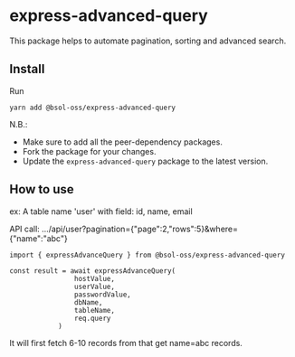 # express-advanced-query

This package helps to automate pagination, sorting and advanced search.

## Install

Run

    yarn add @bsol-oss/express-advanced-query

N.B.:

-   Make sure to add all the peer-dependency packages.
-   Fork the package for your changes.
-   Update the `express-advanced-query` package to the latest version.

## How to use

ex: A table name 'user' with field: id, name, email

API call: .../api/user?pagination={"page":2,"rows":5}&where={"name":"abc"}

```
import { expressAdvanceQuery } from @bsol-oss/express-advanced-query

const result = await expressAdvanceQuery(
                hostValue,
                userValue,
                passwordValue,
                dbName,
                tableName,
                req.query
            )
```

It will first fetch 6-10 records from that get name=abc records.
